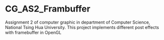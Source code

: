 # CG_AS2_Frambuffer
Assignment 2 of computer graphic in department of Computer Science, National Tsing Hua University.
This project implements different post effects with framebuffer in OpenGL
